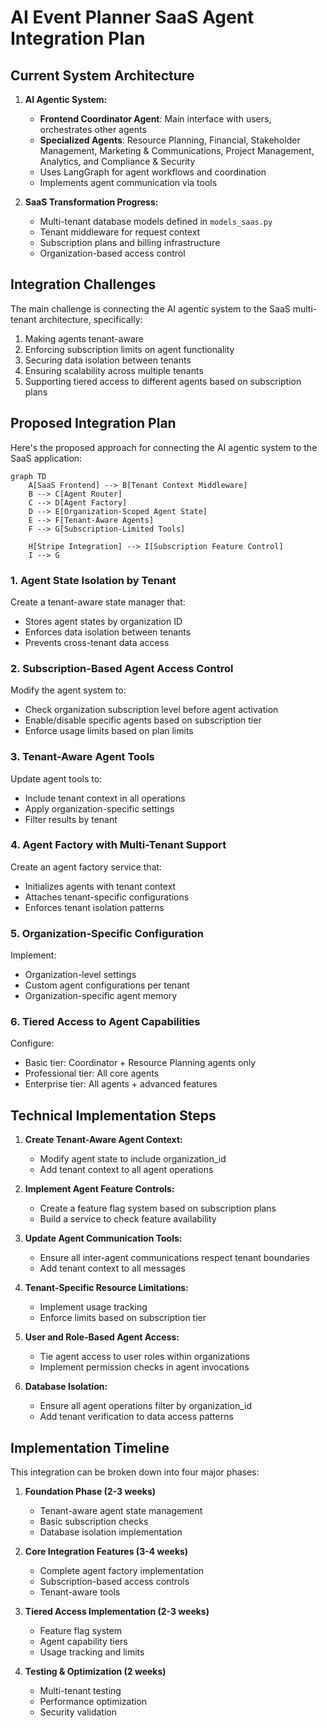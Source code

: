# AI Event Planner SaaS Agent Integration Plan

## Current System Architecture

1. **AI Agentic System:**
   - **Frontend Coordinator Agent**: Main interface with users, orchestrates other agents
   - **Specialized Agents**: Resource Planning, Financial, Stakeholder Management, Marketing & Communications, Project Management, Analytics, and Compliance & Security
   - Uses LangGraph for agent workflows and coordination
   - Implements agent communication via tools

2. **SaaS Transformation Progress:**
   - Multi-tenant database models defined in `models_saas.py`
   - Tenant middleware for request context
   - Subscription plans and billing infrastructure
   - Organization-based access control

## Integration Challenges

The main challenge is connecting the AI agentic system to the SaaS multi-tenant architecture, specifically:

1. Making agents tenant-aware
2. Enforcing subscription limits on agent functionality
3. Securing data isolation between tenants
4. Ensuring scalability across multiple tenants
5. Supporting tiered access to different agents based on subscription plans

## Proposed Integration Plan

Here's the proposed approach for connecting the AI agentic system to the SaaS application:

```mermaid
graph TD
    A[SaaS Frontend] --> B[Tenant Context Middleware]
    B --> C[Agent Router]
    C --> D[Agent Factory]
    D --> E[Organization-Scoped Agent State]
    E --> F[Tenant-Aware Agents]
    F --> G[Subscription-Limited Tools]
    
    H[Stripe Integration] --> I[Subscription Feature Control]
    I --> G
```

### 1. Agent State Isolation by Tenant

Create a tenant-aware state manager that:
- Stores agent states by organization ID
- Enforces data isolation between tenants
- Prevents cross-tenant data access

### 2. Subscription-Based Agent Access Control

Modify the agent system to:
- Check organization subscription level before agent activation
- Enable/disable specific agents based on subscription tier
- Enforce usage limits based on plan limits

### 3. Tenant-Aware Agent Tools

Update agent tools to:
- Include tenant context in all operations
- Apply organization-specific settings
- Filter results by tenant

### 4. Agent Factory with Multi-Tenant Support

Create an agent factory service that:
- Initializes agents with tenant context
- Attaches tenant-specific configurations
- Enforces tenant isolation patterns

### 5. Organization-Specific Configuration

Implement:
- Organization-level settings
- Custom agent configurations per tenant
- Organization-specific agent memory

### 6. Tiered Access to Agent Capabilities

Configure:
- Basic tier: Coordinator + Resource Planning agents only
- Professional tier: All core agents
- Enterprise tier: All agents + advanced features

## Technical Implementation Steps

1. **Create Tenant-Aware Agent Context:**
   - Modify agent state to include organization_id
   - Add tenant context to all agent operations

2. **Implement Agent Feature Controls:**
   - Create a feature flag system based on subscription plans
   - Build a service to check feature availability

3. **Update Agent Communication Tools:**
   - Ensure all inter-agent communications respect tenant boundaries
   - Add tenant context to all messages

4. **Tenant-Specific Resource Limitations:**
   - Implement usage tracking
   - Enforce limits based on subscription tier

5. **User and Role-Based Agent Access:**
   - Tie agent access to user roles within organizations
   - Implement permission checks in agent invocations

6. **Database Isolation:**
   - Ensure all agent operations filter by organization_id
   - Add tenant verification to data access patterns

## Implementation Timeline

This integration can be broken down into four major phases:

1. **Foundation Phase (2-3 weeks)**
   - Tenant-aware agent state management
   - Basic subscription checks
   - Database isolation implementation

2. **Core Integration Features (3-4 weeks)**
   - Complete agent factory implementation
   - Subscription-based access controls
   - Tenant-aware tools

3. **Tiered Access Implementation (2-3 weeks)**
   - Feature flag system
   - Agent capability tiers
   - Usage tracking and limits

4. **Testing & Optimization (2 weeks)**
   - Multi-tenant testing
   - Performance optimization
   - Security validation
